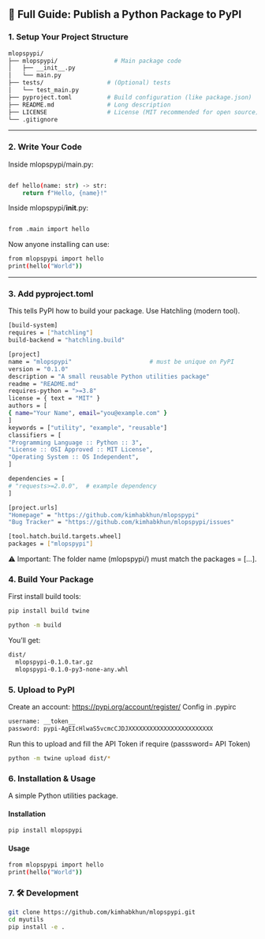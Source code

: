 ## 🚀 Full Guide: Publish a Python Package to PyPI
### 1. Setup Your Project Structure
```bash
mlopspypi/
├── mlopspypi/                # Main package code
│   ├── __init__.py
│   └── main.py
├── tests/                  # (Optional) tests
│   └── test_main.py
├── pyproject.toml          # Build configuration (like package.json)
├── README.md               # Long description
├── LICENSE                 # License (MIT recommended for open source)
└── .gitignore
```
---
### 2. Write Your Code
Inside mlopspypi/main.py:
```bash

def hello(name: str) -> str:
    return f"Hello, {name}!"

```
Inside mlopspypi/__init__.py:
```bash

from .main import hello

```
Now anyone installing can use:
```bash
from mlopspypi import hello
print(hello("World"))

```
---

### 3. Add pyproject.toml
This tells PyPI how to build your package. Use Hatchling (modern tool).

```bash
[build-system]
requires = ["hatchling"]
build-backend = "hatchling.build"

[project]
name = "mlopspypi"                      # must be unique on PyPI
version = "0.1.0"
description = "A small reusable Python utilities package"
readme = "README.md"
requires-python = ">=3.8"
license = { text = "MIT" }
authors = [
{ name="Your Name", email="you@example.com" }
]
keywords = ["utility", "example", "reusable"]
classifiers = [
"Programming Language :: Python :: 3",
"License :: OSI Approved :: MIT License",
"Operating System :: OS Independent",
]

dependencies = [
# "requests>=2.0.0",  # example dependency
]

[project.urls]
"Homepage" = "https://github.com/kimhabkhun/mlopspypi"
"Bug Tracker" = "https://github.com/kimhabkhun/mlopspypi/issues"

[tool.hatch.build.targets.wheel]
packages = ["mlopspypi"]

```
⚠️ Important: The folder name (mlopspypi/) must match the packages = [...].

### 4. Build Your Package

First install build tools:

```bash
pip install build twine
```

```bash
python -m build
```
You’ll get:
```bash
dist/
  mlopspypi-0.1.0.tar.gz
  mlopspypi-0.1.0-py3-none-any.whl

```

### 5. Upload to PyPI
Create an account: https://pypi.org/account/register/
Config in .pypirc
```bash
username: __token__
password: pypi-AgEIcHlwaS5vcmcCJDJXXXXXXXXXXXXXXXXXXXXXXXX

```

Run this to upload and fill the API Token if require (passsword= API Token)

```bash
python -m twine upload dist/*

```

### 6. Installation & Usage
A simple Python utilities package.

#### Installation
```bash
pip install mlopspypi
```
#### Usage
```bash
from mlopspypi import hello
print(hello("World"))

```

### 7. 🛠  Development
```bash
git clone https://github.com/kimhabkhun/mlopspypi.git
cd myutils
pip install -e .

```